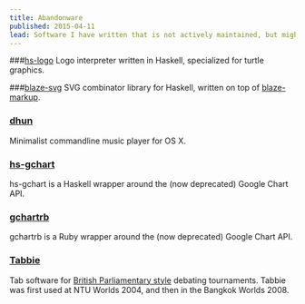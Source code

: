 ```yaml
---
title: Abandonware
published: 2015-04-11
lead: Software I have written that is not actively maintained, but might still be useful.
---
```


###[hs-logo](https://github.com/deepakjois/hs-logo)
Logo interpreter written in Haskell, specialized for turtle graphics.

###[blaze-svg](https://github.com/deepakjois/blaze-svg)
SVG combinator library for Haskell, written on top of [blaze-markup](https://github.com/jaspervdj/blaze-markup).

### [dhun](https://github.com/deepakjois/dhun)
Minimalist commandline music player for OS X.

### [hs-gchart](https://github.com/deepakjois/hs-gchart)
hs-gchart is a Haskell wrapper around the (now deprecated) Google Chart API.

### [gchartrb](https://github.com/deepakjois/gchartrb)
gchartrb is a Ruby wrapper around the (now deprecated) Google Chart API.

### [Tabbie](https://github.com/deepakjois/tabbie)
Tab software for [British Parliamentary style](http://en.wikipedia.org/wiki/British_Parliamentary_Style)
debating tournaments. Tabbie was first used at NTU Worlds 2004, and then in the Bangkok Worlds 2008.
